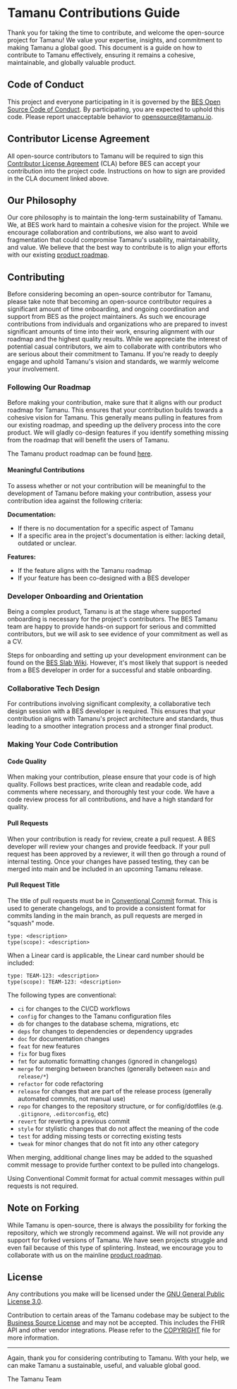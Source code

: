 # Tamanu Contributions Guide

Thank you for taking the time to contribute, and welcome the open-source project for Tamanu! We
value your expertise, insights, and commitment to making Tamanu a global good. This document is a
guide on how to contribute to Tamanu effectively, ensuring it remains a cohesive, maintainable, and
globally valuable product.

[BES Open Source Code of Conduct]: ./CODE_OF_CONDUCT.md
[Contributor License Agreement]: ./CONTRIBUTOR-LICENSE-AGREEMENT.md
[product roadmap]: https://www.bes.au/tamanu-roadmap/
[BES Slab Wiki]: https://beyond-essential.slab.com/posts/bes-dev-culture-best-practices-4745nkso
[Conventional Commit]: https://www.conventionalcommits.org/en/v1.0.0/
[GNU General Public License 3.0]: ./LICENSE-GPL
[Business Source License]: ./LICENSE-BSL
[COPYRIGHT]: ./COPYRIGHT

## Code of Conduct

This project and everyone participating in it is governed by the [BES Open Source Code of Conduct].
By participating, you are expected to uphold this code. Please report unacceptable behavior to
[opensource@tamanu.io](opensource@tamanu.io).

## Contributor License Agreement

All open-source contributors to Tamanu will be required to sign this [Contributor License Agreement]
(CLA) before BES can accept your contribution into the project code. Instructions on how to sign are
provided in the CLA document linked above.

## Our Philosophy

Our core philosophy is to maintain the long-term sustainability of Tamanu. We, at BES work hard to
maintain a cohesive vision for the project. While we encourage collaboration and contributions, we
also want to avoid fragmentation that could compromise Tamanu's usability, maintainability, and
value. We believe that the best way to contribute is to align your efforts with our existing
[product roadmap].

## Contributing

Before considering becoming an open-source contributor for Tamanu, please take note that becoming an
open-source contributor requires a significant amount of time onboarding, and ongoing coordination
and support from BES as the project maintainers. As such we encourage contributions from individuals
and organizations who are prepared to invest significant amounts of time into their work, ensuring
alignment with our roadmap and the highest quality results. While we appreciate the interest of
potential casual contributors, we aim to collaborate with contributors who are serious about their
commitment to Tamanu. If you're ready to deeply engage and uphold Tamanu's vision and standards, we
warmly welcome your involvement.

### Following Our Roadmap

Before making your contribution, make sure that it aligns with our product roadmap for Tamanu. This
ensures that your contribution builds towards a cohesive vision for Tamanu. This generally means
pulling in features from our existing roadmap, and speeding up the delivery process into the core
product. We will gladly co-design features if you identify something missing from the roadmap that
will benefit the users of Tamanu.

The Tamanu product roadmap can be found [here][product roadmap].

#### Meaningful Contributions

To assess whether or not your contribution will be meaningful to the development of Tamanu before
making your contribution, assess your contribution idea against the following criteria:

**Documentation:**
- If there is no documentation for a specific aspect of Tamanu
- If a specific area in the project's documentation is either: lacking detail, outdated or unclear.

**Features:**
- If the feature aligns with the Tamanu roadmap
- If your feature has been co-designed with a BES developer

### Developer Onboarding and Orientation

Being a complex product, Tamanu is at the stage where supported onboarding is necessary for the
project's contributors. The BES Tamanu team are happy to provide hands-on support for serious and
committed contributors, but we will ask to see evidence of your commitment as well as a CV.

Steps for onboarding and setting up your development environment can be found on the [BES Slab Wiki].
However, it's most likely that support is needed from a BES developer in order for a successful and
stable onboarding.

### Collaborative Tech Design

For contributions involving significant complexity, a collaborative tech design session with a BES
developer is required. This ensures that your contribution aligns with Tamanu's project architecture
and standards, thus leading to a smoother integration process and a stronger final product.

### Making Your Code Contribution

#### Code Quality

When making your contribution, please ensure that your code is of high quality. Follows best
practices, write clean and readable code, add comments where necessary, and thoroughly test your
code. We have a code review process for all contributions, and have a high standard for quality.

#### Pull Requests

When your contribution is ready for review, create a pull request. A BES developer will review your
changes and provide feedback. If your pull request has been approved by a reviewer, it will then go
through a round of internal testing. Once your changes have passed testing, they can be merged into
main and be included in an upcoming Tamanu release.

#### Pull Request Title

The title of pull requests must be in [Conventional Commit] format. This is used to generate
changelogs, and to provide a consistent format for commits landing in the main branch, as pull
requests are merged in "squash" mode.

```plain
type: <description>
type(scope): <description>
```

When a Linear card is applicable, the Linear card number should be included:

```plain
type: TEAM-123: <description>
type(scope): TEAM-123: <description>
```

The following types are conventional:

- `ci` for changes to the CI/CD workflows
- `config` for changes to the Tamanu configuration files
- `db` for changes to the database schema, migrations, etc
- `deps` for changes to dependencies or dependency upgrades
- `doc` for documentation changes
- `feat` for new features
- `fix` for bug fixes
- `fmt` for automatic formatting changes (ignored in changelogs)
- `merge` for merging between branches (generally between `main` and `release/*`)
- `refactor` for code refactoring
- `release` for changes that are part of the release process (generally automated commits, not manual use)
- `repo` for changes to the repository structure, or for config/dotfiles (e.g. `.gitignore`, `.editorconfig`, etc)
- `revert` for reverting a previous commit
- `style` for stylistic changes that do not affect the meaning of the code
- `test` for adding missing tests or correcting existing tests
- `tweak` for minor changes that do not fit into any other category

When merging, additional change lines may be added to the squashed commit message to provide further
context to be pulled into changelogs.

Using Conventional Commit format for actual commit messages within pull requests is not required.

## Note on Forking

While Tamanu is open-source, there is always the possibility for forking the repository, which we
strongly recommend against. We will not provide any support for forked versions of Tamanu. We have
seen projects struggle and even fail because of this type of splintering. Instead, we encourage you
to collaborate with us on the mainline [product roadmap].

## License

Any contributions you make will be licensed under the [GNU General Public License 3.0].

Contribution to certain areas of the Tamanu codebase may be subject to the [Business Source License]
and may not be accepted. This includes the FHIR API and other vendor integrations. Please refer to
the [COPYRIGHT] file for more information.

---

Again, thank you for considering contributing to Tamanu. With your help, we can make Tamanu a
sustainable, useful, and valuable global good.

The Tamanu Team
